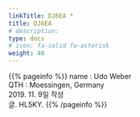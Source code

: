 ```yaml
---
linkTitle: DJ6EA *
title: DJ6EA
# description: 
type: docs
# icon: fa-solid fa-asterisk
weight: 40
---
```

{{% pageinfo %}}
name : Udo Weber<br>
QTH   : Moessingen, Germany<br>
2019. 11. 9일 작성<br>
글. HL5KY.
{{% /pageinfo %}}